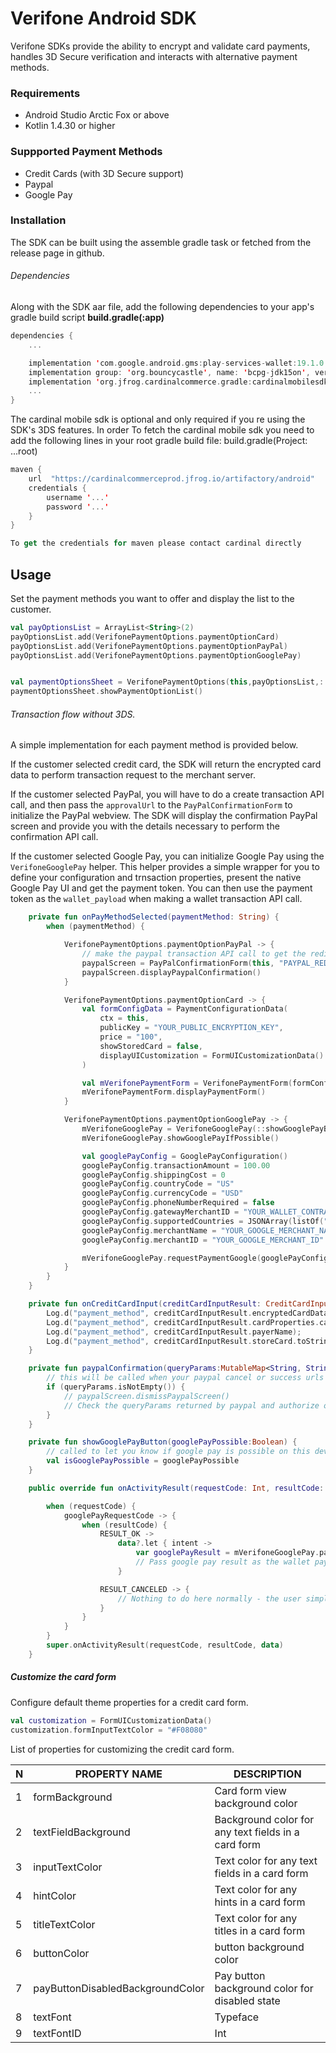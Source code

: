 # Verifone Android SDK

Verifone SDKs provide the ability to encrypt and validate card payments, handles 3D Secure verification and interacts with alternative payment methods.  

### Requirements

- Android Studio Arctic Fox or above
- Kotlin 1.4.30 or higher

### Suppported Payment Methods

- Credit Cards (with 3D Secure support)
- Paypal
- Google Pay

### Installation

The SDK can be built using the assemble gradle task or fetched from the release page in github.


###### Dependencies

Along with the SDK aar file, add the following dependencies to your app's gradle build script **build.gradle(:app)**

```kotlin
dependencies {
    ...

    implementation 'com.google.android.gms:play-services-wallet:19.1.0'
    implementation group: 'org.bouncycastle', name: 'bcpg-jdk15on', version: '1.57'
    implementation 'org.jfrog.cardinalcommerce.gradle:cardinalmobilesdk:2.2.5-4'
    ...
}
```


The cardinal mobile sdk is optional and only required if you re using the SDK's 3DS features. In order To fetch the cardinal mobile sdk you need to add the following lines in your root gradle build file: build.gradle(Project: ...root)

```kotlin
maven {
    url  "https://cardinalcommerceprod.jfrog.io/artifactory/android"
    credentials {
        username '...'
        password '...'
    }
}

To get the credentials for maven please contact cardinal directly

```


## Usage


Set the payment methods you want to offer and display the list to the customer.

```kotlin
val payOptionsList = ArrayList<String>(2)
payOptionsList.add(VerifonePaymentOptions.paymentOptionCard)
payOptionsList.add(VerifonePaymentOptions.paymentOptionPayPal)
payOptionsList.add(VerifonePaymentOptions.paymentOptionGooglePay)


val paymentOptionsSheet = VerifonePaymentOptions(this,payOptionsList,::onPayMethodSelected)
paymentOptionsSheet.showPaymentOptionList()
```

###### Transaction flow without 3DS.

A simple implementation for each payment method is provided below.

If the customer selected credit card, the SDK will return the encrypted card data to perform transaction request to the merchant server.

If the customer selected PayPal, you will have to do a create transaction API call, and then pass the `approvalUrl` to the `PayPalConfirmationForm` to initialize the PayPal webview.  The SDK will display the confirmation PayPal screen and provide you with the details necessary to perform the confirmation API call.

If the customer selected Google Pay, you can initialize Google Pay using the `VerifoneGooglePay` helper. This helper provides a simple wrapper for you to define your configuration and trnsaction properties, present the native Google Pay UI and get the payment token. You can then use the payment token as the `wallet_payload` when making a wallet transaction API call.

```kotlin
    private fun onPayMethodSelected(paymentMethod: String) {
        when (paymentMethod) {

            VerifonePaymentOptions.paymentOptionPayPal -> {
                // make the paypal transaction API call to get the redirect URL
                paypalScreen = PayPalConfirmationForm(this, "PAYPAL_REDIRECT_URL, ::paypalConfirmation)
                paypalScreen.displayPaypalConfirmation()
            }

            VerifonePaymentOptions.paymentOptionCard -> {
                val formConfigData = PaymentConfigurationData(
                    ctx = this,
                    publicKey = "YOUR_PUBLIC_ENCRYPTION_KEY",
                    price = "100",
                    showStoredCard = false,
                    displayUICustomization = FormUICustomizationData()
                )

                val mVerifonePaymentForm = VerifonePaymentForm(formConfigData, ::onCreditCardInput)
                mVerifonePaymentForm.displayPaymentForm()
            }

            VerifonePaymentOptions.paymentOptionGooglePay -> {
                mVerifoneGooglePay = VerifoneGooglePay(::showGooglePayButton, this, googlePayRequestCode, VerifoneGooglePay.testEnvironment)
                mVerifoneGooglePay.showGooglePayIfPossible()

                val googlePayConfig = GooglePayConfiguration()
                googlePayConfig.transactionAmount = 100.00
                googlePayConfig.shippingCost = 0
                googlePayConfig.countryCode = "US"
                googlePayConfig.currencyCode = "USD"
                googlePayConfig.phoneNumberRequired = false
                googlePayConfig.gatewayMerchantID = "YOUR_WALLET_CONTRACT"
                googlePayConfig.supportedCountries = JSONArray(listOf("US", "GB"))
                googlePayConfig.merchantName = "YOUR_GOOGLE_MERCHANT_NAME"
                googlePayConfig.merchantID = "YOUR_GOOGLE_MERCHANT_ID"

                mVerifoneGooglePay.requestPaymentGoogle(googlePayConfig)
            }
        }
    }

    private fun onCreditCardInput(creditCardInputResult: CreditCardInputResult) {
        Log.d("payment_method", creditCardInputResult.encryptedCardData);
        Log.d("payment_method", creditCardInputResult.cardProperties.cardBrand);
        Log.d("payment_method", creditCardInputResult.payerName);
        Log.d("payment_method", creditCardInputResult.storeCard.toString());
    }

    private fun paypalConfirmation(queryParams:MutableMap<String, String>) {
        // this will be called when your paypal cancel or success urls are hit
        if (queryParams.isNotEmpty()) {
            // paypalScreen.dismissPaypalScreen()
            // Check the queryParams returned by paypal and authorize or capture the payment
        }
    }

    private fun showGooglePayButton(googlePayPossible:Boolean) {
        // called to let you know if google pay is possible on this device
        val isGooglePayPossible = googlePayPossible
    }

    public override fun onActivityResult(requestCode: Int, resultCode: Int, data: Intent?) {

        when (requestCode) {
            googlePayRequestCode -> {
                when (resultCode) {
                    RESULT_OK ->
                        data?.let { intent ->
                            var googlePayResult = mVerifoneGooglePay.parseGooglePayload(intent)
                            // Pass google pay result as the wallet payload on a wallet transaction request
                        }

                    RESULT_CANCELED -> {
                        // Nothing to do here normally - the user simply cancelled without selecting a payment method.
                    }
                }
            }
        }
        super.onActivityResult(requestCode, resultCode, data)
    }
```


##### Customize the card form

Configure default theme properties for a credit card form.

```kotlin
val customization = FormUICustomizationData()
customization.formInputTextColor = "#F08080"
```

List of properties for customizing the credit card form.

N | PROPERTY NAME | DESCRIPTION 
| --- | --- | --- |  
1 | formBackground | Card form view background color |
2 | textFieldBackground | Background color for any text fields in a card form |
3 | inputTextColor | Text color for any text fields in a card form |
4 | hintColor | Text color for any hints in a card form |
5 | titleTextColor | Text color for any titles in a card form |
6 | buttonColor | button background color |
7 | payButtonDisabledBackgroundColor | Pay button background color for disabled state |
8 | textFont | Typeface |
9 | textFontID | Int |

